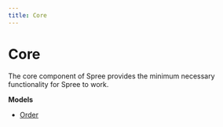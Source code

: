 ```yaml
---
title: Core
---
```


# Core

The core component of Spree provides the minimum necessary functionality for
Spree to work. 

**Models**

* [Order](/developer/core/models/order)
